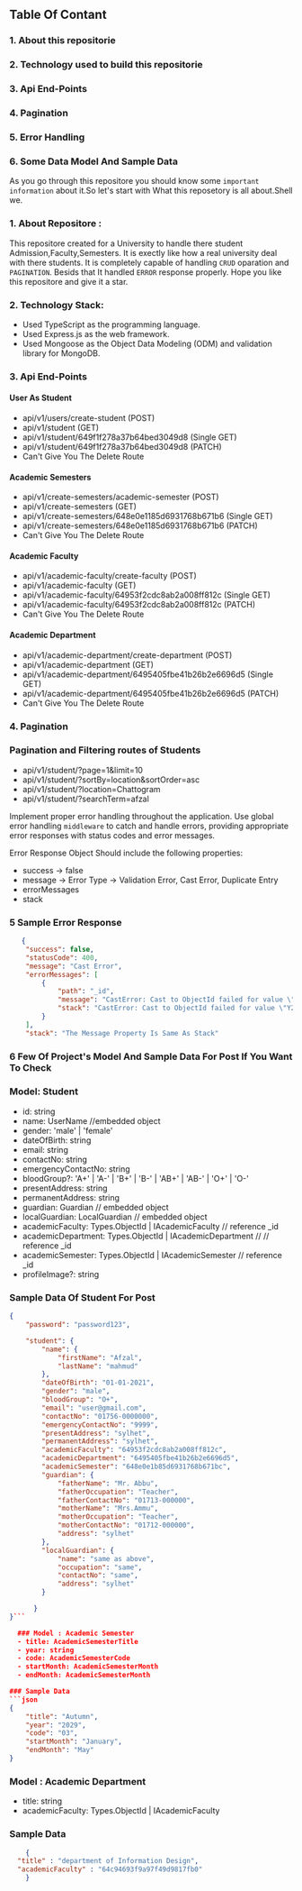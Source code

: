 ## Table Of Contant

### 1. About this repositorie
### 2. Technology used to build this repositorie
### 3. Api End-Points
### 4. Pagination 
### 5. Error Handling
### 6. Some Data Model And Sample Data

As you go through this repositore you should know some `important information` about it.So let's start with What this reposetory is all about.Shell we.

### 1. About Repositore :
This repositore created for a University to handle there student Admission,Faculty,Semesters. It is exectly like how a real university deal with there students. It is completely capable of handling `CRUD` oparation and `PAGINATION`. Besids that It handled `ERROR` response properly. Hope you like this repositore and give it a star.

### 2. Technology Stack:

- Used TypeScript as the programming language.
- Used Express.js as the web framework.
- Used Mongoose as the Object Data Modeling (ODM) and validation library for MongoDB.

### 3. Api End-Points

#### User As Student
   - api/v1/users/create-student (POST)
   - api/v1/student (GET)
   - api/v1/student/649f1f278a37b64bed3049d8 (Single GET) 
   - api/v1/student/649f1f278a37b64bed3049d8 (PATCH)
   - Can't Give You The Delete Route 


   #### Academic Semesters
   - api/v1/create-semesters/academic-semester (POST)
   - api/v1/create-semesters (GET)
   - api/v1/create-semesters/648e0e1185d6931768b671b6 (Single GET) 
   - api/v1/create-semesters/648e0e1185d6931768b671b6 (PATCH)
   - Can't Give You The Delete Route 


   #### Academic Faculty
   - api/v1/academic-faculty/create-faculty (POST)
   - api/v1/academic-faculty (GET)
   - api/v1/academic-faculty/64953f2cdc8ab2a008ff812c (Single GET) 
   - api/v1/academic-faculty/64953f2cdc8ab2a008ff812c (PATCH)
   - Can't Give You The Delete Route 


   #### Academic Department
   - api/v1/academic-department/create-department (POST)
   - api/v1/academic-department (GET)
   - api/v1/academic-department/6495405fbe41b26b2e6696d5 (Single GET) 
   - api/v1/academic-department/6495405fbe41b26b2e6696d5 (PATCH)
   - Can't Give You The Delete Route 
  

### 4. Pagination 

   ### Pagination and Filtering routes of Students

   - api/v1/student/?page=1&limit=10
   - api/v1/student/?sortBy=location&sortOrder=asc
   - api/v1/student/?location=Chattogram
   - api/v1/student/?searchTerm=afzal



Implement proper error handling throughout the application.
Use global error handling `middleware` to catch and handle errors, providing appropriate error responses with status codes and error messages.

Error Response Object Should include the following properties:
- success  →  false
- message → Error Type → Validation Error, Cast Error, Duplicate Entry
- errorMessages 
- stack

### 5 Sample Error Response

```json
   {
    "success": false,
    "statusCode": 400,
    "message": "Cast Error",
    "errorMessages": [
        {
            "path": "_id",
            "message": "CastError: Cast to ObjectId failed for value \"Y26I0100001\" (type string) at path \"_id\" for model \"AcademicSemester\"",
            "stack": "CastError: Cast to ObjectId failed for value \"Y26I0100001\" (type string) at path \"_id\" for model \"AcademicSemester\"\n    at ObjectId.cast (E:\\Next Level Programming\\mission 3\\mission 3 project\\node_modules\\mongoose\\lib\\schema\\objectid.js:248:11)\n    at ObjectId.SchemaType.applySetters at processTicksAndRejections (node:internal/process/task_queues:95:5)"
        }
    ],
    "stack": "The Message Property Is Same As Stack"
```


### 6 Few Of Project's Model And Sample Data For Post If You Want To Check                  

### Model: Student 

  - id: string
  - name: UserName //embedded object
  - gender: 'male' | 'female'
  - dateOfBirth: string
  - email: string
  - contactNo: string
  - emergencyContactNo: string
  - bloodGroup?: 'A+' | 'A-' | 'B+' | 'B-' | 'AB+' | 'AB-' | 'O+' | 'O-'
  - presentAddress: string
  - permanentAddress: string
  - guardian: Guardian // embedded object
  - localGuardian: LocalGuardian // embedded object
  - academicFaculty: Types.ObjectId | IAcademicFaculty // reference _id
  - academicDepartment: Types.ObjectId |    IAcademicDepartment // // reference _id
  - academicSemester: Types.ObjectId | IAcademicSemester // reference _id
  - profileImage?: string


  ### Sample Data Of Student For Post

```json 
{
    "password": "password123",     

    "student": {
        "name": {
            "firstName": "Afzal",
            "lastName": "mahmud"
        },
        "dateOfBirth": "01-01-2021",
        "gender": "male",
        "bloodGroup": "O+",
        "email": "user@gmail.com",
        "contactNo": "01756-0000000",
        "emergencyContactNo": "9999",
        "presentAddress": "sylhet",
        "permanentAddress": "sylhet",
        "academicFaculty": "64953f2cdc8ab2a008ff812c",
        "academicDepartment": "6495405fbe41b26b2e6696d5",
        "academicSemester": "648e0e1b85d6931768b671bc",
        "guardian": {
            "fatherName": "Mr. Abbu",
            "fatherOccupation": "Teacher",
            "fatherContactNo": "01713-000000",
            "motherName": "Mrs.Ammu",
            "motherOccupation": "Teacher",
            "motherContactNo": "01712-000000",
            "address": "sylhet"
        },
        "localGuardian": {
            "name": "same as above",
            "occupation": "same",
            "contactNo": "same",
            "address": "sylhet"
        }

      }
}```

  ### Model : Academic Semester
  - title: AcademicSemesterTitle
  - year: string
  - code: AcademicSemesterCode
  - startMonth: AcademicSemesterMonth
  - endMonth: AcademicSemesterMonth

### Sample Data 
```json
{
    "title": "Autumn",
    "year": "2029",
    "code": "03",
    "startMonth": "January",
    "endMonth": "May"
}
```

### Model : Academic Department

  - title: string
  - academicFaculty: Types.ObjectId | IAcademicFaculty
  ### Sample Data

  ```json
      {
    "title" : "department of Information Design",
    "academicFaculty" : "64c94693f9a97f49d9817fb0"
      }
  ```
